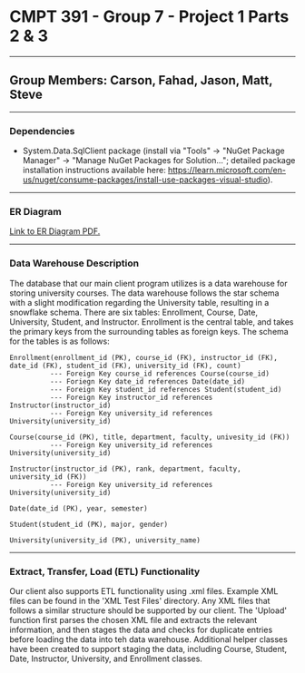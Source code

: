 # CMPT 391 - Group 7 - Project 1 Parts 2 & 3
---

## Group Members: Carson, Fahad, Jason, Matt, Steve
---

### Dependencies
- System.Data.SqlClient package (install via "Tools" -> "NuGet Package Manager" -> "Manage NuGet Packages for Solution..."; detailed package installation instructions available here: https://learn.microsoft.com/en-us/nuget/consume-packages/install-use-packages-visual-studio).
---
### ER Diagram 
[Link to ER Diagram PDF.](https://github.com/macintyrej7/CMPT391Group7_Project1_Part2/blob/205b5e3c9ec075425bcc82b4ec77d49bfc021cb1/Documentation/CMPT%20391%20Group%207%20-%20Project%201%20Part%202%20ER%20Diagram.pdf)

---
### Data Warehouse Description
The database that our main client program utilizes is a data warehouse for storing university courses. The data warehouse follows the star schema with a slight modification regarding the University table, resulting in a snowflake schema. There are six tables: Enrollment, Course, Date, University, Student, and Instructor. Enrollment is the central table, and takes the primary keys from the surrounding tables as foreign keys. The schema for the tables is as follows:

```
Enrollment(enrollment_id (PK), course_id (FK), instructor_id (FK), date_id (FK), student_id (FK), university_id (FK), count)
          --- Foreign Key course_id references Course(course_id)
          --- Foriegn Key date_id references Date(date_id)
          --- Foreign Key student_id references Student(student_id)
          --- Foreign Key instructor_id references Instructor(instructor_id)
          --- Foreign Key university_id references University(university_id)

Course(course_id (PK), title, department, faculty, univesity_id (FK))
          --- Foreign Key university_id references University(university_id)

Instructor(instructor_id (PK), rank, department, faculty, university_id (FK))
          --- Foreign Key university_id references University(university_id)

Date(date_id (PK), year, semester)

Student(student_id (PK), major, gender)

University(university_id (PK), university_name)
```

---
### Extract, Transfer, Load (ETL) Functionality
Our client also supports ETL functionality using .xml files. Example XML files can be found in the 'XML Test Files' directory. Any XML files that follows a similar structure should be supported by our client. The 'Upload' function first parses the chosen XML file and extracts the relevant information, and then stages the data and checks for duplicate entries before loading the data into teh data warehouse. Additional helper classes have been created to support staging the data, including Course, Student, Date, Instructor, University, and Enrollment classes.
